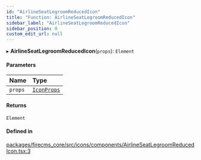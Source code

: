 ```yaml
---
id: "AirlineSeatLegroomReducedIcon"
title: "Function: AirlineSeatLegroomReducedIcon"
sidebar_label: "AirlineSeatLegroomReducedIcon"
sidebar_position: 0
custom_edit_url: null
---
```


▸ **AirlineSeatLegroomReducedIcon**(`props`): `Element`

#### Parameters

| Name | Type |
| :------ | :------ |
| `props` | [`IconProps`](../types/IconProps.md) |

#### Returns

`Element`

#### Defined in

[packages/firecms_core/src/icons/components/AirlineSeatLegroomReducedIcon.tsx:3](https://github.com/FireCMSco/firecms/blob/d45f3739/packages/firecms_core/src/icons/components/AirlineSeatLegroomReducedIcon.tsx#L3)
